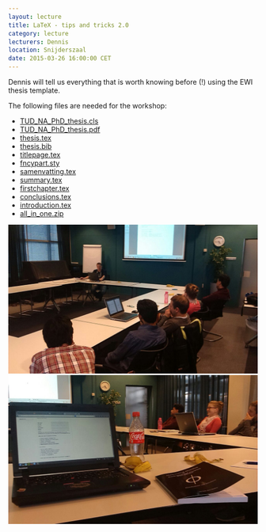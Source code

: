 ```yaml
---
layout: lecture
title: LaTeX - tips and tricks 2.0
category: lecture
lecturers: Dennis
location: Snijderszaal
date: 2015-03-26 16:00:00 CET
---
```


Dennis will tell us everything that is worth knowing before (!) using the EWI thesis template.

The following files are needed for the workshop:

* [TUD_NA_PhD_thesis.cls](/presentations/thesis_template/TUD_NA_PhD_thesis.cls)
* [TUD_NA_PhD_thesis.pdf](/presentations/thesis_template/TUD_NA_PhD_thesis.pdf)
* [thesis.tex](/presentations/thesis_template/thesis.tex)
* [thesis.bib](/presentations/thesis_template/thesis.bib)
* [titlepage.tex](/presentations/thesis_template/titlepage.tex)
* [fncypart.sty](/presentations/thesis_template/fncypart.sty)
* [samenvatting.tex](/presentations/thesis_template/samenvatting.tex)
* [summary.tex](/presentations/thesis_template/summary.tex)
* [firstchapter.tex](/presentations/thesis_template/firstchapter.tex)
* [conclusions.tex](/presentations/thesis_template/conclusions.tex)
* [introduction.tex](/presentations/thesis_template/introduction.tex)
* [all_in_one.zip](/presentations/thesis_template/all_in_one.zip)

![photo of presentation](/images/IMG-20150326-WA0000.jpg)
![photo of presentation](/images/IMG-20150326-WA0001.jpg)